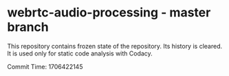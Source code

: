 # webrtc-audio-processing - master branch

This repository contains frozen state of the repository.
Its history is cleared. It is used only for static code
analysis with Codacy.

Commit Time: 1706422145